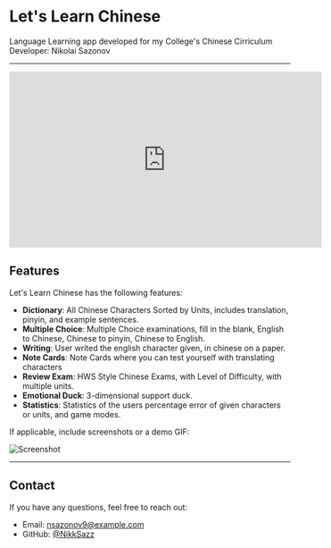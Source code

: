 # Let's Learn Chinese

Language Learning app developed for my College's Chinese Cirriculum
Developer: Nikolai Sazonov

---

<iframe width="560" height="315" 
src="https://youtube.com/shorts/5GDm-WZKY4A" 
title="Video Title" frameborder="0" 
allow="accelerometer; autoplay; clipboard-write; encrypted-media; gyroscope; picture-in-picture" 
allowfullscreen>
</iframe>


## Features

Let's Learn Chinese has the following features:
- **Dictionary**: All Chinese Characters Sorted by Units, includes translation, pinyin, and example sentences.
- **Multiple Choice**: Multiple Choice examinations, fill in the blank, English to Chinese, Chinese to pinyin, Chinese to English.
- **Writing**: User writed the english character given, in chinese on a paper.
- **Note Cards**: Note Cards where you can test yourself with translating characters
- **Review Exam**: HWS Style Chinese Exams, with Level of Difficulty, with multiple units.
- **Emotional Duck**: 3-dimensional support duck.
- **Statistics**: Statistics of the users percentage error of given characters or units, and game modes.

If applicable, include screenshots or a demo GIF:

![Screenshot](link-to-screenshot.png)

---

## Contact

If you have any questions, feel free to reach out:
- Email: nsazonov9@example.com
- GitHub: [@NikkSazz](https://github.com/NikkSazz)
